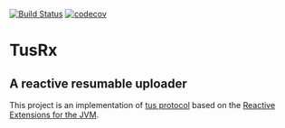 [![Build Status](https://travis-ci.org/jerbome/tusRx.svg?branch=master)](https://travis-ci.org/jerbome/tusRx) [![codecov](https://codecov.io/gh/jerbome/tusRx/branch/master/graph/badge.svg)](https://codecov.io/gh/jerbome/tusRx)


# TusRx
## A reactive resumable uploader

This project is an implementation of [tus protocol](https://tus.io) based on the [Reactive Extensions for the JVM](https://github.com/ReactiveX/RxJava).
